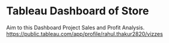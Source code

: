 # Tableau Dashboard of Store
Aim to this Dashboard Project Sales and Profit Analysis.
https://public.tableau.com/app/profile/rahul.thakur2820/vizzes
